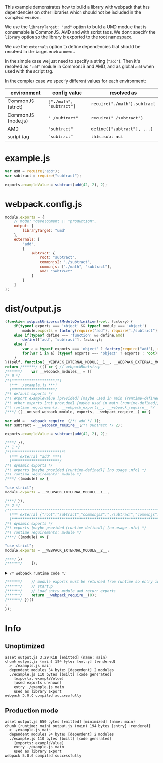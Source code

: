 This example demonstrates how to build a library with webpack that has dependencies on other libraries which should not be included in the compiled version.

We use the `libraryTarget: "umd"` option to build a UMD module that is consumable in CommonJS, AMD and with script tags. We don't specify the `library` option so the library is exported to the root namespace.

We use the `externals` option to define dependencies that should be resolved in the target environment.

In the simple case we just need to specify a string (`"add"`). Then it's resolved as `"add"` module in CommonJS and AMD, and as global `add` when used with the script tag.

In the complex case we specify different values for each environment:

| environment        | config value             | resolved as                  |
| ------------------ | ------------------------ | ---------------------------- |
| CommonJS (strict)  | `["./math", "subtract"]` | `require("./math").subtract` |
| CommonJS (node.js) | `"./subtract"`           | `require("./subtract")`      |
| AMD                | `"subtract"`             | `define(["subtract"], ...)`  |
| script tag         | `"subtract"`             | `this.subtract`              |

# example.js

```javascript
var add = require("add");
var subtract = require("subtract");

exports.exampleValue = subtract(add(42, 2), 2);
```

# webpack.config.js

```javascript
module.exports = {
	// mode: "development || "production",
	output: {
		libraryTarget: "umd"
	},
	externals: [
		"add",
		{
			subtract: {
				root: "subtract",
				commonjs2: "./subtract",
				commonjs: ["./math", "subtract"],
				amd: "subtract"
			}
		}
	]
};
```

# dist/output.js

```javascript
(function webpackUniversalModuleDefinition(root, factory) {
	if(typeof exports === 'object' && typeof module === 'object')
		module.exports = factory(require("add"), require("./subtract"));
	else if(typeof define === 'function' && define.amd)
		define(["add", "subtract"], factory);
	else {
		var a = typeof exports === 'object' ? factory(require("add"), require("./math")["subtract"]) : factory(root["add"], root["subtract"]);
		for(var i in a) (typeof exports === 'object' ? exports : root)[i] = a[i];
	}
})(self, function(__WEBPACK_EXTERNAL_MODULE__1__, __WEBPACK_EXTERNAL_MODULE__2__) {
return /******/ (() => { // webpackBootstrap
/******/ 	var __webpack_modules__ = ([
/* 0 */
/*!********************!*\
  !*** ./example.js ***!
  \********************/
/*! default exports */
/*! export exampleValue [provided] [maybe used in main (runtime-defined)] [usage prevents renaming] */
/*! other exports [not provided] [maybe used in main (runtime-defined)] */
/*! runtime requirements: __webpack_exports__, __webpack_require__ */
/***/ ((__unused_webpack_module, exports, __webpack_require__) => {

var add = __webpack_require__(/*! add */ 1);
var subtract = __webpack_require__(/*! subtract */ 2);

exports.exampleValue = subtract(add(42, 2), 2);

/***/ }),
/* 1 */
/*!**********************!*\
  !*** external "add" ***!
  \**********************/
/*! dynamic exports */
/*! exports [maybe provided (runtime-defined)] [no usage info] */
/*! runtime requirements: module */
/***/ ((module) => {

"use strict";
module.exports = __WEBPACK_EXTERNAL_MODULE__1__;

/***/ }),
/* 2 */
/*!***************************************************************************************************************!*\
  !*** external {"root":"subtract","commonjs2":"./subtract","commonjs":["./math","subtract"],"amd":"subtract"} ***!
  \***************************************************************************************************************/
/*! dynamic exports */
/*! exports [maybe provided (runtime-defined)] [no usage info] */
/*! runtime requirements: module */
/***/ ((module) => {

"use strict";
module.exports = __WEBPACK_EXTERNAL_MODULE__2__;

/***/ })
/******/ 	]);
```

<details><summary><code>/* webpack runtime code */</code></summary>

``` js
/************************************************************************/
/******/ 	// The module cache
/******/ 	var __webpack_module_cache__ = {};
/******/ 	
/******/ 	// The require function
/******/ 	function __webpack_require__(moduleId) {
/******/ 		// Check if module is in cache
/******/ 		if(__webpack_module_cache__[moduleId]) {
/******/ 			return __webpack_module_cache__[moduleId].exports;
/******/ 		}
/******/ 		// Create a new module (and put it into the cache)
/******/ 		var module = __webpack_module_cache__[moduleId] = {
/******/ 			// no module.id needed
/******/ 			// no module.loaded needed
/******/ 			exports: {}
/******/ 		};
/******/ 	
/******/ 		// Execute the module function
/******/ 		__webpack_modules__[moduleId](module, module.exports, __webpack_require__);
/******/ 	
/******/ 		// Return the exports of the module
/******/ 		return module.exports;
/******/ 	}
/******/ 	
/************************************************************************/
```

</details>

``` js
/******/ 	// module exports must be returned from runtime so entry inlining is disabled
/******/ 	// startup
/******/ 	// Load entry module and return exports
/******/ 	return __webpack_require__(0);
/******/ })()
;
});
```

# Info

## Unoptimized

```
asset output.js 3.29 KiB [emitted] (name: main)
chunk output.js (main) 194 bytes [entry] [rendered]
  > ./example.js main
  dependent modules 84 bytes [dependent] 2 modules
  ./example.js 110 bytes [built] [code generated]
    [exports: exampleValue]
    [used exports unknown]
    entry ./example.js main
    used as library export
webpack 5.0.0 compiled successfully
```

## Production mode

```
asset output.js 650 bytes [emitted] [minimized] (name: main)
chunk (runtime: main) output.js (main) 194 bytes [entry] [rendered]
  > ./example.js main
  dependent modules 84 bytes [dependent] 2 modules
  ./example.js 110 bytes [built] [code generated]
    [exports: exampleValue]
    entry ./example.js main
    used as library export
webpack 5.0.0 compiled successfully
```
